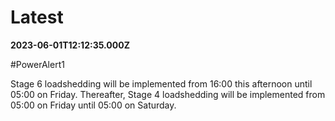 # Latest

**2023-06-01T12:12:35.000Z**

\#PowerAlert1

Stage 6 loadshedding will be implemented from 16:00 this afternoon until 05:00 on Friday. Thereafter, Stage 4 loadshedding will be implemented from 05:00 on Friday until 05:00 on Saturday.
